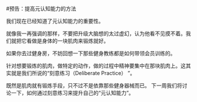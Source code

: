 #预告：提高元认知能力的方法

我们现在已经知道了元认知能力的重要性。

就像我一再强调的那样，不要把升级大脑想的太过虚幻，认为他看不见摸不着。我们就把它看做是身体的一块肌肉来锻炼就好。

如果你去过健身房，不妨回想一下那些健身教练都是如何带领会员训练的。

针对想要锻炼的肌肉，做特定的动作，做的过程中精神要集中在那块肌肉上。这其实就是我们所说的“刻意练习（Deliberate Practice） ”。

既然是肌肉就有锻炼手段，只不过不是依靠那些健身器械而已。
下一周我们将讨论一下，如何通过刻意练习来提升自己的“元认知能力”。